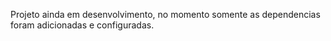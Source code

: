 Projeto ainda em desenvolvimento, no momento somente as dependencias foram adicionadas e configuradas.
